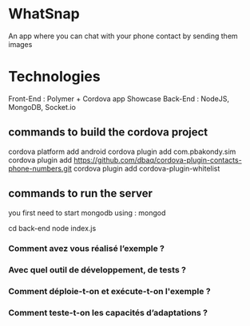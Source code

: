# WhatSnap

An app where you can chat with your phone contact by sending them images

# Technologies

Front-End : Polymer + Cordova app Showcase
Back-End : NodeJS, MongoDB, Socket.io

## commands to build the cordova project

cordova platform add android
cordova plugin add com.pbakondy.sim
cordova plugin add https://github.com/dbaq/cordova-plugin-contacts-phone-numbers.git
cordova plugin add cordova-plugin-whitelist

## commands to run the server

you first need to start mongodb using : mongod

cd back-end
node index.js



### Comment avez vous réalisé l’exemple ?

### Avec quel outil de développement, de tests ?

### Comment déploie-t-on et exécute-t-on l'exemple ?

### Comment teste-t-on les capacités d’adaptations ?
